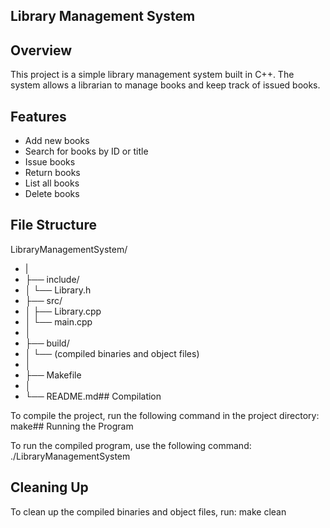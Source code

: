 ## Library Management System

## Overview

This project is a simple library management system built in C++. The system allows a librarian to manage books and keep track of issued books.

## Features

- Add new books
- Search for books by ID or title
- Issue books
- Return books
- List all books
- Delete books

## File Structure

LibraryManagementSystem/

- |
- ├── include/
- │ └── Library.h
- ├── src/
- │ ├── Library.cpp
- │ └── main.cpp
- │
- ├── build/
- │ └── (compiled binaries and object files)
- │
- ├── Makefile
- │
- └── README.md## Compilation

To compile the project, run the following command in the project directory:
make## Running the Program

To run the compiled program, use the following command:
./LibraryManagementSystem

## Cleaning Up

To clean up the compiled binaries and object files, run:
make clean

